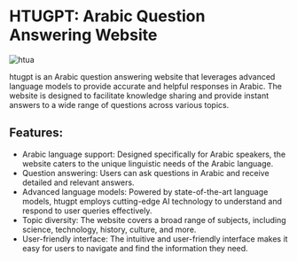 # HTUGPT: Arabic Question Answering Website
![htua](https://github.com/jaberjaber23/HTU_GPT/assets/103749727/468be886-df94-49da-9180-82fe2bc1a5ca)

htugpt is an Arabic question answering website that leverages advanced language models to provide accurate and helpful responses in Arabic. The website is designed to facilitate knowledge sharing and provide instant answers to a wide range of questions across various topics.

## Features:

* Arabic language support: Designed specifically for Arabic speakers, the website caters to the unique linguistic needs of the Arabic language.
* Question answering: Users can ask questions in Arabic and receive detailed and relevant answers.
* Advanced language models: Powered by state-of-the-art language models, htugpt employs cutting-edge AI technology to understand and respond to user queries effectively.
* Topic diversity: The website covers a broad range of subjects, including science, technology, history, culture, and more.
* User-friendly interface: The intuitive and user-friendly interface makes it easy for users to navigate and find the information they need.

